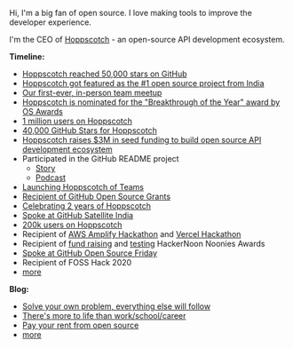 Hi, I'm a big fan of open source. I love making tools to improve the developer experience.

  I'm the CEO of [Hoppscotch](https://github.com/hoppscotch/hoppscotch) - an open-source API development ecosystem.

**Timeline:**

- [Hoppscotch reached 50,000 stars on GitHub](https://twitter.com/hoppscotch_io/status/1628368060909490182)
- [Hoppscotch got featured as the #1 open source project from India](https://twitter.com/liyasthomas/status/1595863637805379584)
- [Our first-ever, in-person team meetup](https://twitter.com/hoppscotch_io/status/1551955638594310144)
- [Hoppscotch is nominated for the "Breakthrough of the Year" award by OS Awards](https://osawards.com/javascript/#nominees)
- [1 million users on Hoppscotch](https://twitter.com/liyasthomas/status/1514139853390499840)
- [40,000 GitHub Stars for Hoppscotch](https://twitter.com/liyasthomas/status/1506246921324691457)
- [Hoppscotch raises $3M in seed funding to build open source API development ecosystem](https://company.hoppscotch.io/hoppscotch-raises-3m-in-seed-funding-to-build-open-source-api-development-ecosystem)
- Participated in the GitHub README project
  - [Story](https://github.com/readme/stories/liyas-thomas)
  - [Podcast](https://github.com/readme/podcast/liyas-thomas)
- [Launching Hoppscotch of Teams](https://company.hoppscotch.io/create-teams-for-collaboration-in-hoppscotch)
- [Recipient of GitHub Open Source Grants](https://github.blog/2021-09-12-recipients-open-source-grants-github-sponsors-india)
- [Celebrating 2 years of Hoppscotch](https://company.hoppscotch.io/hoppscotch-v2)
- [Spoke at GitHub Satellite India](https://githubsatellite.com/sessions/journey-of-a-project-made-in-india-hoppscotch/)
- [200k users on Hoppscotch](https://twitter.com/liyasthomas/status/1375832216689729544)
- Recipient of [AWS Amplify Hackathon](https://liyasthomas.hashnode.dev/savvy-build-better-products-with-customer-feedback) and [Vercel Hackathon](https://liyasthomas.hashnode.dev/ebb-feel-life-again-from-a-new-perspective)
- Recipient of [fund raising](https://noonies.tech/award/hacker-noon-contributor-of-the-year-fundraising) and [testing](https://noonies.tech/award/hacker-noon-contributor-of-the-year-testing) HackerNoon Noonies Awards
- [Spoke at GitHub Open Source Friday](https://dev.to/github/to-be-successful-as-a-developer-you-need-be-consistent-30ob)
- Recipient of FOSS Hack 2020
- [more](https://liyasthomas.com/timeline)

**Blog:**

- [Solve your own problem, everything else will follow](https://liyasthomas.com/blog/solve-your-own-problem)
- [There's more to life than work/school/career](https://liyasthomas.com/blog/more-to-life)
- [Pay your rent from open source](https://liyasthomas.com/blog/pay-your-rent-from-open-source)
- [more](https://dev.to/liyasthomas)
